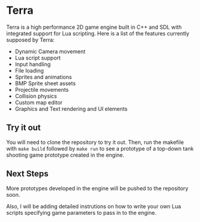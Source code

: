 # Terra
Terra is a high performance 2D game engine built in C++ and SDL with integrated support for Lua scripting. Here is a list of the features currently supposed by Terra:
- Dynamic Camera movement
- Lua script support
- Input handling 
- File loading
- Sprites and animations
- BMP Sprite sheet assets 
- Projectile movements
- Collision physics
- Custom map editor
- Graphics and Text rendering and UI elements 

## Try it out
You will need to clone the repository to try it out. 
Then, run the makefile with `make build` followed by `make run` to see a prototype of a top-down tank shooting game prototype created in the engine.



## Next Steps
More prototypes developed in the engine will be pushed to the repository soon. 

Also, I will be adding detailed instrutions on how to write your own Lua scripts specifying game parameters to pass in to the engine. 